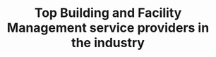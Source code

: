 ---
############################ Banner ##################################
custom_title_enabled: true
custom_title_value: "Top Building and Facility Management service providers in the industry"
layout : "fms"
title: "Top Building and Facility Management service providers in the industry"
description: "As front runners in the FMS and BMS industry, we are proud to offer our customers a wide range of services to automate their buildings easily along with all the facilities needed."
keywords : [Bms & Fms,BMS installation companies,Building Management System,Facility Management System,
Building management software ,facility management services software,Best Building Management System Companies ,Facilities management software companies,Top facility management software]
       ############################ OG tags #################################
locale: "en_US"
type: "website"
ogtitle: "Top Building and Facility Management service providers in the industry" 
ogdescription: "As front runners in the FMS and BMS industry, we are proud to offer our customers a wide range of services to automate their buildings easily along with all the facilities needed."   
link: "https://www.spritle.com/bms-fms/"
site_name: "Spritle Software"
Ogimage: "https://www.spritle.com/images/bmsimages/modern-creative.webp.pagespeed.ic._Eo2HDj5Em.webp" 
alt: "Top Building and Facility Management service providers in the industry" 

########################### Twitter #################################
twitter_card: "summary_large_image"
twitter_title: "Top Building and Facility Management service providers in the industry"  
twitter_description: "As front runners in the FMS and BMS industry, we are proud to offer our customers a wide range of services to automate their buildings easily along with all the facilities needed."
twitter_site: "@spritlesoftware"
twitter_creater: "@spritlesoftware"
twitter_image: "https://www.spritle.com/images/bmsimages/modern-creative.webp.pagespeed.ic._Eo2HDj5Em.webp" 
Islanding: true
custom_footer: "The rest of the world isn’t going to wait for you to keep up with the **ever-evolving future** so what’s stopping you?"
custom_button: true
formlink : "bms-fms"
labels : "hi"
banner:
  enable : true
  title : "Top Building and Facility Management service providers in the industry"
  banner_heading:
  - "Leaders in **FMS & BMS** space for a decade"
  contents : "Our building automation system can make any building more comfortable, efficient, and joyful. With our system in place, you can be confident your building is ready for the future."
  image: "images/bmsimages/Smart-home-bro.webp"
  alt : "Top Building and Facility Management service providers in the industry"

  button:
    enable: true
    button_label: "Automation? We are the ones"
    link: "contact"
collect_info:
  title: "Have a project in mind?"
  button_name: "Submit"
  link: "thankyouenquiry"
  details_textarea_title: "Have Somthing to say to us?*"
  form_name: "Project requirment"
  pagename: "FMS & BMS"

verticals:
  title : "Why choose us?"
  description : "Take a look at one of the best Building Management System Company"
  layout : "services"
  draft : false
  services:
  - name : "Adaptable"
    color : "#F3FCFD"
    contents : "Our solutions are adaptable to meet the needs of any building, from complex to light solutions."


  - name : "Tech Savvy"
    color : "#FFFCF4"
    contents : "We use sensors, AI, and IOT to automate predictive maintenance systems, making it easier to identify and solve problems."

  - name : "Well-Being"
    color : "#FFF4F4"
    contents : "We prioritize well-being in everything we do, from automating maintenance to smart controls."


############################## about us ################################
about_us:
  enable : true
  title : "Why **BMS & FMS?** " 
  image : "images/bmsimages/Smart-home-rafiki.webp"
  alt: "BMS & FMS together makes smart"
  contents : ""
  bulletpoints:
    - "We have come to a new age in building construction making attainable services more than the occupants need."
    - "BMS & FMS work together to help make smarter choices and shrewd decisions while enhancing safety, productivity and comfort for occupants." 
    - "Reduces energy consumption from 5% to 35% also ensuring cost minimization evidently."
    - "Sensors can be used to detect underused or overused space in the building, making it easier to manage."
  button:
    enable: true
    button_label: "Automation? we are the ones"
    link: "contact"
collect_info:
  title: "Have a project in mind?"
  button_name: "Submit"
  link: "thankyouenquiry"
  details_textarea_title: "Have Somthing to say to us?*"
  form_name: "Project requirment"
  pagename: "FMS & BMS"
  images:

section2:
  description: "asd ad asDA dASD"
  enable : true
  title : "**Take control** over your buildings totally!"
  image : "images/bmsimages/Smart-home-cuate.webp"
  alt: "Take control over your buildings"
  contents : " Remember how long it took us to keep an eye on all the operations of a building But here we are now with Building Management System.<br/><br/>Our extensive field devices and software help customize your building with all the features a smart building requires.<br/><br/>The tailor made automations can reduce daily consumption, cut back on unintended waste and save cost."
  button:
    enable: true
    button_label: "Automation? we are the ones"
    link: "contact"
collect_info:
  title: "Have a project in mind?"
  button_name: "Submit"
  link: "thankyouenquiry"
  details_textarea_title: "Have Somthing to say to us?*"
  form_name: "Project requirment"
  pagename: "FMS & BMS"

section3:
  enable : true
  title : "The changing reality of FMS in Smart Buildings! "
  image : "images/bmsimages/Smart-home-pana.webp"
  alt: "The changing reality of FMS in Smart Buildings "
  contents : ""
  bulletpoints:
    - "We handle everything for you, from minor to major incidents. Our integrated Facility Management System allows you to relax and feel stress-free."
    - "AI in smart buildings monitors deviation and issues warnings that our FMS can resolve."
    - "FMS enhance building maintenance capabilities, raise productivity and efficiency, and reduce labor intensity."
  button:
    enable: true
    button_label: "Automation? we are the ones"
    link: "contact"
collect_info:
  title: "Have a project in mind?"
  button_name: "Submit"
  link: "thankyouenquiry"
  details_textarea_title: "Have Somthing to say to us?*"
  form_name: "Project requirment"
  pagename: "FMS & BMS"


faq:
  question1: "Why do we need building automation?"
  answer1: "The primary goals of BMS include lowering energy consumption, lowering maintenance costs, enhancing tenant comfort and productivity, and prolonging the life cycle of the utility. "
  question2: "What makes Spritle the best BMS & FMS company?"
  answer2: "Regardless of the scale of the building, we have already intervened and handled enhancements utilizing ticketing and automation systems. Airports, engineering firms, and other buildings are covered by our expertise in building management. And our talented crew is dedicated to improving any type of building and its facilities through their skills."
  question3: "Why do we need to integrate Facility management along with Building Management System?"
  answer3: "When we integrate both systems, the facility management completely takes care of the building by automating the tasks to resolve any kind of faults occurring in the building. This ensures to prolong the life of the assets on the premises which in turn reduces the cost of maintenance."


---